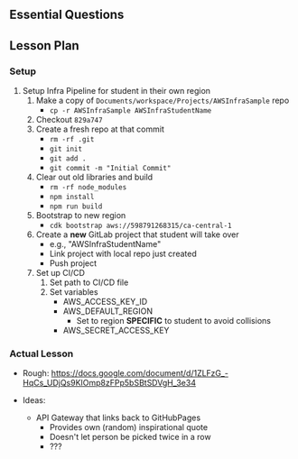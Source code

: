 ## Essential Questions

## Lesson Plan

### Setup

1. Setup Infra Pipeline for student in their own region
    1. Make a copy of `Documents/workspace/Projects/AWSInfraSample` repo
        - `cp -r AWSInfraSample AWSInfraStudentName`
    2. Checkout `829a747`
    3. Create a fresh repo at that commit
        - `rm -rf .git`
        - `git init`
        - `git add .`
        - `git commit -m "Initial Commit"`
    4. Clear out old libraries and build
        - `rm -rf node_modules`
        - `npm install`
        - `npm run build`
    5. Bootstrap to new region
        - `cdk bootstrap aws://598791268315/ca-central-1`
    6. Create a **new** GitLab project that student will take over
        - e.g., "AWSInfraStudentName"
        - Link project with local repo just created
        - Push project
    7. Set up CI/CD
        1. Set path to CI/CD file
        2. Set variables
            - AWS_ACCESS_KEY_ID
            - AWS_DEFAULT_REGION
                - Set to region **SPECIFIC** to student to avoid collisions
            - AWS_SECRET_ACCESS_KEY

### Actual Lesson

- Rough: https://docs.google.com/document/d/1ZLFzG_-HqCs_UDjQs9KIOmp8zFPp5bSBtSDVgH_3e34

- Ideas:
    - API Gateway that links back to GitHubPages
        - Provides own (random) inspirational quote
        - Doesn't let person be picked twice in a row
        - ???